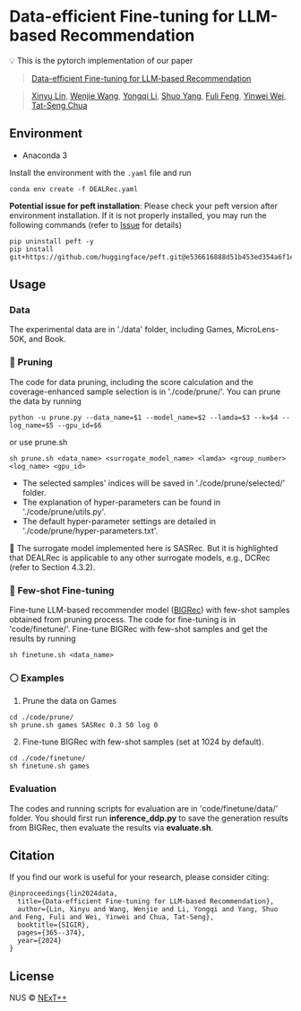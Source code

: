 # Data-efficient Fine-tuning for LLM-based Recommendation
:bulb: This is the pytorch implementation of our paper 
> [Data-efficient Fine-tuning for LLM-based Recommendation](https://arxiv.org/pdf/2401.17197)

> [Xinyu Lin](https://scholar.google.com/citations?view_op=list_works&hl=en&hl=en&user=0O_bs3UAAAAJ&sortby=pubdate), [Wenjie Wang](https://wenjiewwj.github.io/), [Yongqi Li](https://liyongqi67.github.io/), [Shuo Yang](https://shuoyang-1998.github.io/), [Fuli Feng](https://fulifeng.github.io/), [Yinwei Wei](https://weiyinwei.github.io/), [Tat-Seng Chua](https://www.chuatatseng.com/)

## Environment
- Anaconda 3 

Install the environment with the ``.yaml`` file and run
```
conda env create -f DEALRec.yaml
```

**Potential issue for peft installation**: Please check your peft version after environment installation. If it is not properly installed, you may run the following commands (refer to [Issue](https://github.com/tloen/alpaca-lora/issues/293) for details)
```
pip uninstall peft -y
pip install git+https://github.com/huggingface/peft.git@e536616888d51b453ed354a6f1e243fecb02ea08
```

## Usage

### Data
The experimental data are in './data' folder, including Games, MicroLens-50K, and Book. 

### :red_circle: Pruning
The code for data pruning, including the score calculation and the coverage-enhanced sample selection is in './code/prune/'.
You can prune the data by running
```
python -u prune.py --data_name=$1 --model_name=$2 --lamda=$3 --k=$4 --log_name=$5 --gpu_id=$6
``` 
or use prune.sh
```
sh prune.sh <data_name> <surrogate_model_name> <lamda> <group_number> <log_name> <gpu_id>
```
- The selected samples' indices will be saved in './code/prune/selected/' folder.
- The explanation of hyper-parameters can be found in './code/prune/utils.py'. 
- The default hyper-parameter settings are detailed in './code/prune/hyper-parameters.txt'.

:star2: The surrogate model implemented here is SASRec. But it is highlighted that DEALRec is applicable to any other surrogate models, e.g., DCRec (refer to Section 4.3.2).

### :large_blue_circle: Few-shot Fine-tuning
Fine-tune LLM-based recommender model ([BIGRec](https://github.com/SAI990323/Grounding4Rec)) with few-shot samples obtained from pruning process.
The code for fine-tuning is in 'code/finetune/'. 
Fine-tune BIGRec with few-shot samples and get the results by running
```
sh finetune.sh <data_name> 
```

### :white_circle: Examples
1. Prune the data on Games
```
cd ./code/prune/
sh prune.sh games SASRec 0.3 50 log 0
```
2. Fine-tune BIGRec with few-shot samples (set at 1024 by default).
```
cd ./code/finetune/
sh finetune.sh games
```

### Evaluation
The codes and running scripts for evaluation are in 'code/finetune/data/' folder. You should first run **inference_ddp.py** to save the generation results from BIGRec, then evaluate the results via **evaluate.sh**.

## Citation
If you find our work is useful for your research, please consider citing: 
```
@inproceedings{lin2024data,
  title={Data-efficient Fine-tuning for LLM-based Recommendation},
  author={Lin, Xinyu and Wang, Wenjie and Li, Yongqi and Yang, Shuo and Feng, Fuli and Wei, Yinwei and Chua, Tat-Seng},
  booktitle={SIGIR},
  pages={365--374},
  year={2024}
}
```

## License

NUS © [NExT++](https://www.nextcenter.org/)